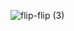 ![flip-flip (3)](https://github.com/MaxwellDG/MaxwellDG/assets/51105802/385bebab-f807-4aec-9dfe-2acea669724b)

